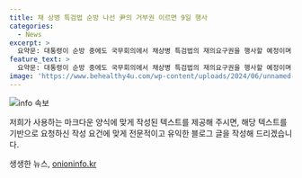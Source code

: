 ```yaml
---
title: 채 상병 특검법 순방 나선 尹의 거부권 이르면 9일 행사
categories:
  - News
excerpt: >
  요약문: 대통령이 순방 중에도 국무회의에서 채상병 특검법의 재의요구권을 행사할 예정이며, 경찰의 수사결과가 이를 영향을 미친다는 분석이 나왔다. 정치권에서 재표결을 주장하고, 논란이 계속되고 있으며, 민주당도 재표결을 어렵게 여기고 있다. 다음 단계에는 채상병 1주기를 계기로 여러 행사가 예정되며, 국민의힘과의 상황을 고려해 재표결 시점을 결정할 것으로 보인다.
feature_text: >
  요약문: 대통령이 순방 중에도 국무회의에서 채상병 특검법의 재의요구권을 행사할 예정이며, 경찰의 수사결과가 이를 영향을 미친다는 분석이 나왔다. 정치권에서 재표결을 주장하고, 논란이 계속되고 있으며, 민주당도 재표결을 어렵게 여기고 있다. 다음 단계에는 채상병 1주기를 계기로 여러 행사가 예정되며, 국민의힘과의 상황을 고려해 재표결 시점을 결정할 것으로 보인다.
image: 'https://www.behealthy4u.com/wp-content/uploads/2024/06/unnamed-file.png'
---
```


<p><img src="https://www.behealthy4u.com/wp-content/uploads/2024/06/unnamed-file.png" alt="info 속보" /></p>

<p>저희가 사용하는 마크다운 양식에 맞게 작성된 텍스트를 제공해 주시면, 해당 텍스트를 기반으로 요청하신 작성 요건에 맞게 전문적이고 유익한 블로그 글을 작성해 드리겠습니다.</p>
생생한 뉴스, <a href="https://onioninfo.kr" rel="dofollow">onioninfo.kr</a>


